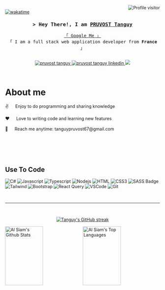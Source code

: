 <a href="https://komarev.com/ghpvc/?username=alsiam">
  <img align="right" src="https://komarev.com/ghpvc/?username=alsiam&label=Visitors&color=0e75b6&style=flat" alt="Profile visitor" />
</a>


[![wakatime](https://wakatime.com/badge/user/eebb3dd8-d9b2-40de-9b88-6fd6cac99dbc.svg)](https://wakatime.com/@eebb3dd8-d9b2-40de-9b88-6fd6cac99dbc)

<!-- Intro  -->
<h3 align="center">
        <samp>&gt; Hey There!, I am
                <b><a target="_blank" href="https://tanguyprvst.Com">PRUVOST Tanguy</a></b>
        </samp>
</h3>


<p align="center"> 
  <samp>
    <a href="https://www.google.com/search?q=pruvost+tanguy">「 Google Me 」</a>
    <br>
    「 I am a full stack web application developer from <b>France</b> 」
    <br>
    <br>
  </samp>
</p>

<p align="center">
 <a href="https://tanguyprvst.com" target="blank">
  <img src="https://img.shields.io/badge/Website-DC143C?style=for-the-badge&logo=medium&logoColor=white" alt="pruvost tanguy" />
 </a>
 <a href="https://www.linkedin.com/in/tanguypruvost/" target="_blank">
  <img src="https://img.shields.io/badge/LinkedIn-0077B5?style=for-the-badge&logo=linkedin&logoColor=white" alt="pruvost tanguy linkedin"/>
 </a>
 <a href="https://twitter.com/tanguyprvst" target="_blank">
  <img src="https://img.shields.io/badge/Twitter-1DA1F2?style=for-the-badge&logo=twitter&logoColor=white" />
 </a>
</p>
<br />

<!-- About Section -->
 # About me
 
<p>
 ✌️ &emsp; Enjoy to do programming and sharing knowledge <br/><br/>
 ❤️ &emsp; Love to writing code and learning new features<br/><br/>
 📧 &emsp; Reach me anytime: tanguypruvost67@gmail.com<br/><br/>
</p>

<br/>
<br/>
<br/>

## Use To Code


![C#](https://img.shields.io/badge/csharp-155acc?style=for-the-badge&logo=csharp)
![Javascript](https://img.shields.io/badge/Javascript-F0DB4F?style=for-the-badge&labelColor=black&logo=javascript&logoColor=F0DB4F)
![Typescript](https://img.shields.io/badge/Typescript-007acc?style=for-the-badge&labelColor=black&logo=typescript&logoColor=007acc)
![Nodejs](https://img.shields.io/badge/Nodejs-3C873A?style=for-the-badge&labelColor=black&logo=node.js&logoColor=3C873A)
![HTML](https://img.shields.io/badge/HTML5-E34F26?style=for-the-badge&logo=html5&logoColor=white)
![CSS3](https://img.shields.io/badge/CSS3-1572B6?style=for-the-badge&logo=css3&logoColor=white)
![SASS Badge](https://img.shields.io/badge/Sass-CC6699?style=for-the-badge&logo=sass&logoColor=white)
![Tailwind](https://img.shields.io/badge/Tailwind_CSS-092749?style=for-the-badge&logo=tailwindcss&logoColor=06B6D4&labelColor=000000)
![Bootstrap](https://img.shields.io/badge/Bootstrap-563D7C?style=for-the-badge&logo=bootstrap&logoColor=white)
![React Query](https://img.shields.io/badge/-React_Query-FF4154?style=for-the-badge&logo=react%20query&logoColor=white)
![VSCode](https://img.shields.io/badge/Visual_Studio-0078d7?style=for-the-badge&logo=visual%20studio&logoColor=white)
![Git](https://img.shields.io/badge/Git-F05032?style=for-the-badge&logo=git&logoColor=white)

<br/>
<hr/>
<br/>

<p align="center">
  <a href="https://github.com/tanguyprvst">
    <img src="https://github-readme-streak-stats.herokuapp.com/?user=alsiam&theme=radical&border=7F3FBF&background=0D1117" alt="Tanguy's GitHub streak"/>
  </a>
</p>

<a> 
    <a href="https://github.com/tanguyprvst"><img alt="Al Siam's Github Stats" src="https://denvercoder1-github-readme-stats.vercel.app/api?username=tanguyprvst&show_icons=true&count_private=true&theme=react&border_color=7F3FBF&bg_color=0D1117&title_color=F85D7F&icon_color=F8D866" height="192px" width="49.5%"/></a>
  <a href="https://github.com/tanguyprvst"><img alt="Al Siam's Top Languages" src="https://denvercoder1-github-readme-stats.vercel.app/api/top-langs/?username=tanguyprvst&langs_count=8&layout=compact&theme=react&border_color=7F3FBF&bg_color=0D1117&title_color=F85D7F&icon_color=F8D866" height="192px" width="49.5%"/></a>
  <br/>
</a>
